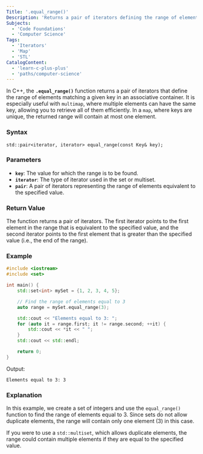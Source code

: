 ```yaml
---
Title: '.equal_range()'
Description: 'Returns a pair of iterators defining the range of elements with the given key'
Subjects:
  - 'Code Foundations'
  - 'Computer Science'
Tags:
  - 'Iterators'
  - 'Map'
  - 'STL'
CatalogContent:
  - 'learn-c-plus-plus'
  - 'paths/computer-science'
---
```


In C++, the **`.equal_range()`** function returns a pair of iterators that define the range of elements matching a given key in an associative container. It is especially useful with `multimap`, where multiple elements can have the same key, allowing you to retrieve all of them efficiently. In a `map`, where keys are unique, the returned range will contain at most one element.

### Syntax

```pseudo
std::pair<iterator, iterator> equal_range(const Key& key);
```

### Parameters

- **`key`**: The value for which the range is to be found.
- **`iterator`**: The type of iterator used in the set or multiset.
- **`pair`**: A pair of iterators representing the range of elements equivalent to the specified value.

### Return Value

The function returns a pair of iterators. The first iterator points to the first element in the range that is equivalent to the specified value, and the second iterator points to the first element that is greater than the specified value (i.e., the end of the range).

### Example

```cpp
#include <iostream>
#include <set>

int main() {
    std::set<int> mySet = {1, 2, 3, 4, 5};

    // Find the range of elements equal to 3
    auto range = mySet.equal_range(3);

    std::cout << "Elements equal to 3: ";
    for (auto it = range.first; it != range.second; ++it) {
        std::cout << *it << " ";
    }
    std::cout << std::endl;

    return 0;
}
```

Output:

```shell
Elements equal to 3: 3 
```

### Explanation

In this example, we create a set of integers and use the `equal_range()` function to find the range of elements equal to 3. Since sets do not allow duplicate elements, the range will contain only one element (3) in this case.

If you were to use a `std::multiset`, which allows duplicate elements, the range could contain multiple elements if they are equal to the specified value.
